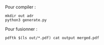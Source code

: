 Pour compiler :
```
mkdir out adr
python3 generate.py
```

Pour fusionner :
```
pdftk $(ls out/*.pdf) cat output merged.pdf
```
